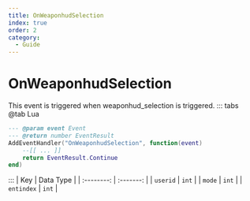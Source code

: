 ```yaml
---
title: OnWeaponhudSelection
index: true
order: 2
category:
  - Guide
---
```


# OnWeaponhudSelection
This event is triggered when weaponhud_selection is triggered.
::: tabs
@tab Lua
```lua
--- @param event Event
--- @return number EventResult
AddEventHandler("OnWeaponhudSelection", function(event)
    --[[ ... ]]
    return EventResult.Continue
end)
```

:::
|     Key    | Data Type |
| :--------: | :-------: |
|  `userid`  |   `int`   |
|   `mode`   |   `int`   |
| `entindex` |   `int`   |